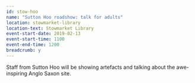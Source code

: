 ```yaml
---
id: stow-hoo
name: "Sutton Hoo roadshow: talk for adults"
location: stowmarket-library
location-text: Stowmarket Library
event-start-date: 2019-02-13
event-start-time: 1100
event-end-time: 1200
breadcrumb: y
---
```


Staff from Sutton Hoo will be showing artefacts and talking about the awe-inspiring Anglo Saxon site.

